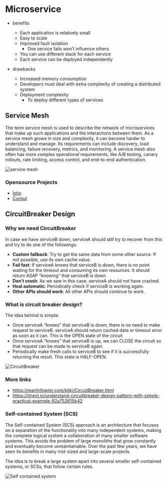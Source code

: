 # Microservice

- benefits

	- Each application is relatively small
	- Easy to scale
	- Improved fault isolation
		- One service fails won’t influence others
	- You can use different stack for each service
	- Each service can be deployed independently
- drawbacks

	- Increased memory consumption
	- Developers must deal with extra complexity of creating a distributed system
	- Deployment complexity
		- To deploy different types of services

## Service Mesh

The term service mesh is used to describe the network of microservices that make up such applications and the interactions between them. As a service mesh grows in size and complexity, it can become harder to understand and manage. Its requirements can include discovery, load balancing, failure recovery, metrics, and monitoring. A service mesh also often has more complex operational requirements, like A/B testing, canary rollouts, rate limiting, access control, and end-to-end authentication.

![service mesh](https://raw.githubusercontent.com/wahyd4/knowledge-mind-mapping/master/assets/images/service-mesh.png)


### Opensource Projects

* [Istio](https://istio.io/)
* [Consul](https://www.consul.io/)

## CircuitBreaker Design

### Why we need CircuitBreaker

In case we have serviceB down, serviceA should still try to recover from this and try to do one of the followings:
- **Custom fallback**: Try to get the same data from some other source. If not possible, use its own cache value.
- **Fail fast**: If serviceA knows that serviceB is down, there is no point waiting for the timeout and consuming its own resources. It should return ASAP “knowing” that serviceB is down
- **Don’t crash**: As we saw in this case, serviceA should not have crashed.
- **Heal automatic**: Periodically check if serviceB is working again.
- **Other APIs should work**: All other APIs should continue to work.

### What is circuit breaker design?
The idea behind is simple:
- Once serviceA “knows” that serviceB is down, there is no need to make request to serviceB. serviceA should return cached data or timeout error as soon as it can. This is the OPEN state of the circuit
- Once serviceA “knows” that serviceB is up, we can CLOSE the circuit so that request can be made to serviceB again.
- Periodically make fresh calls to serviceB to see if it is successfully returning the result. This state is HALF-OPEN.

![CircuitBreaker](https://raw.githubusercontent.com/wahyd4/knowledge-mind-mapping/master/assets/images/circuitbreaker.png)


### More links

- <https://martinfowler.com/bliki/CircuitBreaker.html>
- <https://itnext.io/understand-circuitbreaker-design-pattern-with-simple-practical-example-92a752615b42>


### Self-contained System (SCS)

The Self-contained System (SCS) approach is an architecture that focuses on a separation of the functionality into many independent systems, making the complete logical system a collaboration of many smaller software systems. This avoids the problem of large monoliths that grow constantly and eventually become unmaintainable. Over the past few years, we have seen its benefits in many mid-sized and large-scale projects.

The idea is to break a large system apart into several smaller self-contained systems, or SCSs, that follow certain rules.

![Self contained system](https://raw.githubusercontent.com/wahyd4/knowledge-mind-mapping/master/assets/images/scs.png)
